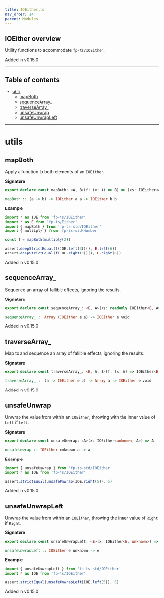 ```yaml
---
title: IOEither.ts
nav_order: 14
parent: Modules
---
```


## IOEither overview

Utility functions to accommodate `fp-ts/IOEither`.

Added in v0.15.0

---

<h2 class="text-delta">Table of contents</h2>

- [utils](#utils)
  - [mapBoth](#mapboth)
  - [sequenceArray\_](#sequencearray_)
  - [traverseArray\_](#traversearray_)
  - [unsafeUnwrap](#unsafeunwrap)
  - [unsafeUnwrapLeft](#unsafeunwrapleft)

---

# utils

## mapBoth

Apply a function to both elements of an `IOEither`.

**Signature**

```ts
export declare const mapBoth: <A, B>(f: (x: A) => B) => (xs: IOEither<A, A>) => IOEither<B, B>
```

```hs
mapBoth :: (a -> b) -> IOEither a a -> IOEither b b
```

**Example**

```ts
import * as IOE from 'fp-ts/IOEither'
import * as E from 'fp-ts/Either'
import { mapBoth } from 'fp-ts-std/IOEither'
import { multiply } from 'fp-ts-std/Number'

const f = mapBoth(multiply(2))

assert.deepStrictEqual(f(IOE.left(3))(), E.left(6))
assert.deepStrictEqual(f(IOE.right(3))(), E.right(6))
```

Added in v0.15.0

## sequenceArray\_

Sequence an array of fallible effects, ignoring the results.

**Signature**

```ts
export declare const sequenceArray_: <E, A>(xs: readonly IOEither<E, A>[]) => IOEither<E, void>
```

```hs
sequenceArray_ :: Array (IOEither e a) -> IOEither e void
```

Added in v0.15.0

## traverseArray\_

Map to and sequence an array of fallible effects, ignoring the results.

**Signature**

```ts
export declare const traverseArray_: <E, A, B>(f: (x: A) => IOEither<E, B>) => (xs: readonly A[]) => IOEither<E, void>
```

```hs
traverseArray_ :: (a -> IOEither e b) -> Array a -> IOEither e void
```

Added in v0.15.0

## unsafeUnwrap

Unwrap the value from within an `IOEither`, throwing with the inner value of
`Left` if `Left`.

**Signature**

```ts
export declare const unsafeUnwrap: <A>(x: IOEither<unknown, A>) => A
```

```hs
unsafeUnwrap :: IOEither unknown a -> a
```

**Example**

```ts
import { unsafeUnwrap } from 'fp-ts-std/IOEither'
import * as IOE from 'fp-ts/IOEither'

assert.strictEqual(unsafeUnwrap(IOE.right(5)), 5)
```

Added in v0.15.0

## unsafeUnwrapLeft

Unwrap the value from within an `IOEither`, throwing the inner value of
`Right` if `Right`.

**Signature**

```ts
export declare const unsafeUnwrapLeft: <E>(x: IOEither<E, unknown>) => E
```

```hs
unsafeUnwrapLeft :: IOEither e unknown -> e
```

**Example**

```ts
import { unsafeUnwrapLeft } from 'fp-ts-std/IOEither'
import * as IOE from 'fp-ts/IOEither'

assert.strictEqual(unsafeUnwrapLeft(IOE.left(5)), 5)
```

Added in v0.15.0
